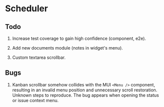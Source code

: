 # Scheduler

## Todo

1. Increase test coverage to gain high confidence (component, e2e).

1. Add new documents module (notes in widget's menu).

1. Custom textarea scrollbar.

## Bugs

1. Kanban scrollbar somehow collides with the MUI `<Menu />` component, resulting in an invalid menu position and unnecessary scroll restoration. Unknown steps to reproduce. The bug appears when opening the status or issue context menu.
